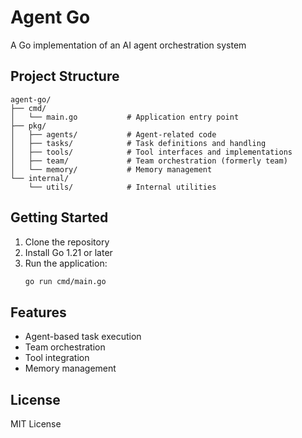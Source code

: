 # Agent Go

A Go implementation of an AI agent orchestration system

## Project Structure

```
agent-go/
├── cmd/
│   └── main.go           # Application entry point
├── pkg/
│   ├── agents/           # Agent-related code
│   ├── tasks/            # Task definitions and handling
│   ├── tools/            # Tool interfaces and implementations
│   ├── team/             # Team orchestration (formerly team)
│   └── memory/           # Memory management
└── internal/
    └── utils/            # Internal utilities
```

## Getting Started

1. Clone the repository
2. Install Go 1.21 or later
3. Run the application:
   ```bash
   go run cmd/main.go
   ```

## Features

- Agent-based task execution
- Team orchestration
- Tool integration
- Memory management

## License

MIT License 